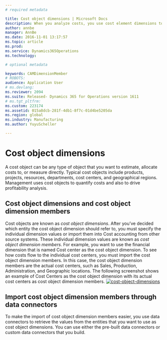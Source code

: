 ```yaml
---
# required metadata

title: Cost object dimensions | Microsoft Docs
description: When you analyze costs, you use cost element dimensions to determine where costs flow to. You use cost object dimensions to determine where you should assign costs. This topic provides information about cost object dimensions.
author: annbe
manager: AnnBe
ms.date: 2016-11-01 13:17:57
ms.topic: article
ms.prod: 
ms.service: Dynamics365Operations
ms.technology: 

# optional metadata

keywords: CAMDimensionMember
# ROBOTS: 
audience: Application User
# ms.devlang: 
ms.reviewer: 2094
ms.suite: Released- Dynamics 365 for Operations version 1611
# ms.tgt_pltfrm: 
ms.custom: 223174
ms.assetid: 015a8dcb-281f-4db1-8f7c-01d4be5205da
ms.region: global
ms.industry: Manufacturing
ms.author: YuyuScheller

---
```


# Cost object dimensions

A cost object can be any type of object that you want to estimate, allocate costs to, or measure directly. Typical cost objects include products, projects, resources, departments, cost centers, and geographical regions. Management uses cost objects to quantify costs and also to drive profitability analysis.

## Cost object dimensions and cost object dimension members
Cost objects are known as *cost object dimensions*. After you’ve decided which entity the cost object dimension should refer to, you must specify the individual dimension values or import them into Cost accounting from other source systems. These individual dimension values are known as *cost object dimension members*. For example, you want to use the financial dimension that is named Cost center as the cost object dimension. To see how costs flow to the individual cost centers, you must import the cost object dimension members. In this case, the cost object dimension members are the actual cost centers, such as Sales, Production, Administration, and Geographic locations. The following screenshot shows an example of Cost Centers as the cost object dimension with its actual cost centers as cost object dimension members. [![cost-object-dimensions](media/Cost-object-dimensions.png)](media/Cost-object-dimensions.png)

## Import cost object dimension members through data connectors
To make the import of cost object dimension members easier, you use data connectors to retrieve the values from the entities that you want to use as cost object dimensions. You can use either the pre-built data connectors or custom data connectors that you build.

